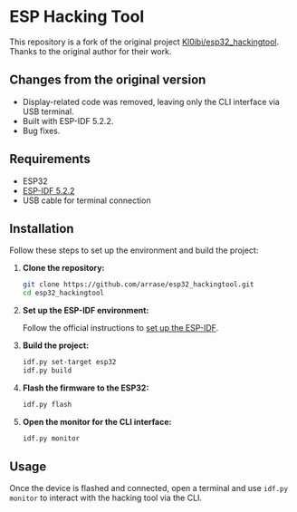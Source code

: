 # ESP Hacking Tool

This repository is a fork of the original project [Kl0ibi/esp32_hackingtool](https://github.com/Kl0ibi/esp32_hackingtool). Thanks to the original author for their work.

## Changes from the original version

- Display-related code was removed, leaving only the CLI interface via USB terminal.
- Built with ESP-IDF 5.2.2.
- Bug fixes.

## Requirements

- ESP32
- [ESP-IDF 5.2.2](https://docs.espressif.com/projects/esp-idf/en/v5.2.2/esp32/)
- USB cable for terminal connection

## Installation

Follow these steps to set up the environment and build the project:

1. **Clone the repository:**

    ```sh
    git clone https://github.com/arrase/esp32_hackingtool.git
    cd esp32_hackingtool
    ```

2. **Set up the ESP-IDF environment:**

    Follow the official instructions to [set up the ESP-IDF](https://docs.espressif.com/projects/esp-idf/en/v5.2.2/get-started/index.html#step-4-set-up-the-tools).

3. **Build the project:**

    ```sh
    idf.py set-target esp32
    idf.py build
    ```

4. **Flash the firmware to the ESP32:**

    ```sh
    idf.py flash
    ```

5. **Open the monitor for the CLI interface:**

    ```sh
    idf.py monitor
    ```

## Usage

Once the device is flashed and connected, open a terminal and use `idf.py monitor` to interact with the hacking tool via the CLI.

